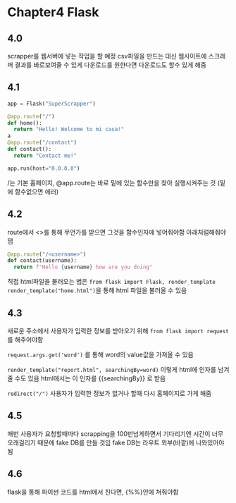 # Chapter4 Flask

## 4.0

scrapper를 웹서버에 넣는 작업을 할 예정
csv파일을 만드는 대신 웹사이트에 스크래퍼 결과를 바로보여줄 수 있게
다운로드를 원한다면 다운로드도 할수 있게 해줌

## 4.1

```python
app = Flask("SuperScrapper")

@app.route("/")
def home():
  return "Hello! Welcome to mi casa!"
a
@app.route("/contact")
def contact():
  return "Contact me!"

app.run(host="0.0.0.0")
```

/는 기본 홈페이지, @app.route는 바로 밑에 있는 함수만을 찾아 실행시켜주는 것 (밑에 함수없으면 에러)

## 4.2

route에서 <>를 통해 무언가를 받으면 그것을 함수인자에 넣어줘야함 아래처럼해줘야댐

```python
@app.route("/<username>")
def contact(username):
  return f"Hello {username} how are you doing"
```

직접 html파일을 불러오는 법은
`from flask import Flask, render_template`  
`render_template("home.html")`을 통해 html 파일을 불러올 수 있음

## 4.3

새로운 주소에서 사용자가 입력한 정보를 받아오기 위해
`from flask import request`를 해주어야함

`request.args.get('word')` 를 통해 word의 value값을 가져올 수 있음

`render_template("report.html", searchingBy=word)` 이렇게 html에 인자를 넘겨줄 수도 있음 html에서는 이 인자를 {{searchingBy}} 로 받음

`redirect("/")` 사용자가 입력한 정보가 없거나 할때 다시 홈페이지로 가게 해줌

## 4.5

매번 사용자가 요청할때마다 scrapping을 100번넘게하면서 기다리기엔 시간이 너무 오래걸리기 때문에 fake DB를 만들 것임
fake DB는 라우트 외부(바깥)에 나와있어야됨

## 4.6

flask을 통해 파이썬 코드를 html에서 친다면, {%%}안에 쳐줘야함
